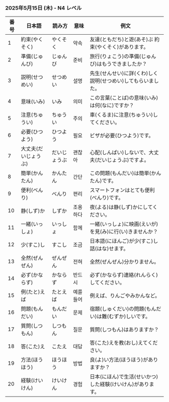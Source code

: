 ### 2025年5月15日 (木) - N4 レベル

| 番号 | 日本語     | 読み方     | 意味          | 例文                                                                |
| ---- | ---------- | -------- | ----------- | ------------------------------------------------------------------- |
| 1    | 約束(やくそく) | やくそく   | 약속        | 友達(ともだち)と遊(あそ)ぶ 約束(やくそく)があります。                         |
| 2    | 準備(じゅんび) | じゅんび   | 준비        | 旅行(りょこう)の準備(じゅんび)はもうできましたか？                           |
| 3    | 説明(せつめい) | せつめい   | 설명        | 先生(せんせい)に詳(くわ)しく説明(せつめい)してもらいました。                 |
| 4    | 意味(いみ) | いみ       | 의미        | この言葉(ことば)の意味(いみ)は何(なに)ですか？                           |
| 5    | 注意(ちゅうい) | ちゅうい   | 주의        | 車(くるま)に注意(ちゅうい)してください。                         |
| 6    | 必要(ひつよう) | ひつよう   | 필요        | ビザが必要(ひつよう)です。                                        |
| 7    | 大丈夫(だいじょうぶ) | だいじょうぶ | 괜찮아      | 心配(しんぱい)しないで、大丈夫(だいじょうぶ)ですよ。                       |
| 8    | 簡単(かんたん) | かんたん   | 간단        | この問題(もんだい)は簡単(かんたん)です。                     |
| 9    | 便利(べんり) | べんり     | 편리        | スマートフォンはとても便利(べんり)です。                         |
| 10   | 静(しず)か | しずか     | 조용하다    | 夜(よる)は静(しず)かにしてください。                                    |
| 11   | 一緒(いっしょ) | いっしょ   | 함께        | 一緒(いっしょ)に映画(えいが)を見(み)に行(い)きませんか？ |
| 12   | 少(すこ)し | すこし     | 조금        | 日本語(にほんご)が少(すこ)し話(はな)せます。                                |
| 13   | 全然(ぜんぜん) | ぜんぜん   | 전혀        | 全然(ぜんぜん)分かりません。                                  |
| 14   | 必ず(かならず) | かならず   | 반드시      | 必ず(かならず)連絡(れんらく)してください。                         |
| 15   | 例(たと)えば | たとえば   | 예를 들어    | 例えば、りんごやみかんなど。                                          |
| 16   | 問題(もんだい) | もんだい   | 문제        | 宿題(しゅくだい)の問題(もんだい)は難(むずか)しいです。                   |
| 17   | 質問(しつもん) | しつもん   | 질문        | 質問(しつもん)はありますか？                                    |
| 18   | 答(こた)え | こたえ     | 대답        | 答(こた)えを教(おし)えてください。                           |
| 19   | 方法(ほうほう) | ほうほう   | 방법        | 良(よ)い方法(ほうほう)がありますか？                             |
| 20   | 経験(けいけん) | けいけん   | 경험        | 日本(にほん)で生活(せいかつ)した経験(けいけん)があります。               |